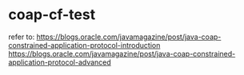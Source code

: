 # coap-cf-test

refer to:
https://blogs.oracle.com/javamagazine/post/java-coap-constrained-application-protocol-introduction
https://blogs.oracle.com/javamagazine/post/java-coap-constrained-application-protocol-advanced

